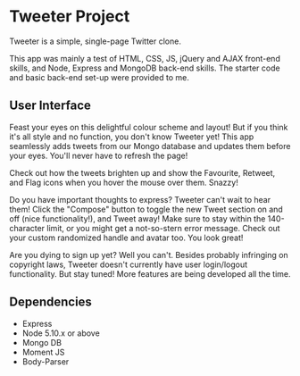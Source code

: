# Tweeter Project

Tweeter is a simple, single-page Twitter clone.

This app was mainly a test of HTML, CSS, JS, jQuery and AJAX front-end skills, and Node, Express and MongoDB back-end skills. The starter code and basic back-end set-up were provided to me.

## User Interface

Feast your eyes on this delightful colour scheme and layout! But if you think it's all style and no function, you don't know Tweeter yet! This app seamlessly adds tweets from our Mongo database and updates them before your eyes. You'll never have to refresh the page!

Check out how the tweets brighten up and show the Favourite, Retweet, and Flag icons when you hover the mouse over them. Snazzy!

Do you  have important thoughts to express? Tweeter can't wait to hear them! Click the "Compose" button to toggle the new Tweet section on and off (nice functionality!), and Tweet away! Make sure to stay within  the 140-character limit, or you might get a not-so-stern error message. Check out your custom randomized handle and avatar too. You look great!

Are you dying to sign up yet? Well you can't. Besides probably infringing on copyright laws, Tweeter doesn't currently have user login/logout functionality. But stay tuned! More features are being developed all the time.

## Dependencies

- Express
- Node 5.10.x or above
- Mongo DB
- Moment JS
- Body-Parser
